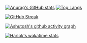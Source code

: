 
 [![Anurag's GitHub stats](https://github-readme-stats.vercel.app/api?username=ShrimpBeta&show_icons=true&theme=buefy)](https://github.com/anuraghazra/github-readme-stats) [![Top Langs](https://github-readme-stats.vercel.app/api/top-langs/?username=ShrimpBeta&layout=compact)](https://github.com/anuraghazra/github-readme-stats)

[![GitHub Streak](https://streak-stats.demolab.com/?user=ShrimpBeta)](https://git.io/streak-stats)

[![Ashutosh's github activity graph](https://github-readme-activity-graph.vercel.app/graph?username=ShrimpBeta&theme=github-compact)](https://github.com/ashutosh00710/github-readme-activity-graph)

[![Harlok's wakatime stats](https://github-readme-stats.vercel.app/api/wakatime?username=Shrimp)](https://github.com/anuraghazra/github-readme-stats)

<!--
**ShrimpBeta/ShrimpBeta** is a ✨ _special_ ✨ repository because its `README.md` (this file) appears on your GitHub profile.

Here are some ideas to get you started:

- 🔭 I’m currently working on ...
- 🌱 I’m currently learning ...
- 👯 I’m looking to collaborate on ...
- 🤔 I’m looking for help with ...
- 💬 Ask me about ...
- 📫 How to reach me: ...
- 😄 Pronouns: ...
- ⚡ Fun fact: ...
-->
